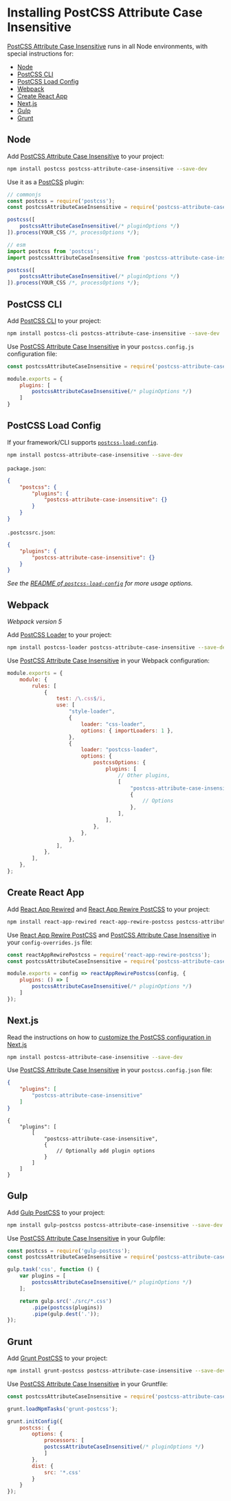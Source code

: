 # Installing PostCSS Attribute Case Insensitive

[PostCSS Attribute Case Insensitive] runs in all Node environments, with special instructions for:

- [Node](#node)
- [PostCSS CLI](#postcss-cli)
- [PostCSS Load Config](#postcss-load-config)
- [Webpack](#webpack)
- [Create React App](#create-react-app)
- [Next.js](#nextjs)
- [Gulp](#gulp)
- [Grunt](#grunt)



## Node

Add [PostCSS Attribute Case Insensitive] to your project:

```bash
npm install postcss postcss-attribute-case-insensitive --save-dev
```

Use it as a [PostCSS] plugin:

```js
// commonjs
const postcss = require('postcss');
const postcssAttributeCaseInsensitive = require('postcss-attribute-case-insensitive');

postcss([
	postcssAttributeCaseInsensitive(/* pluginOptions */)
]).process(YOUR_CSS /*, processOptions */);
```

```js
// esm
import postcss from 'postcss';
import postcssAttributeCaseInsensitive from 'postcss-attribute-case-insensitive';

postcss([
	postcssAttributeCaseInsensitive(/* pluginOptions */)
]).process(YOUR_CSS /*, processOptions */);
```

## PostCSS CLI

Add [PostCSS CLI] to your project:

```bash
npm install postcss-cli postcss-attribute-case-insensitive --save-dev
```

Use [PostCSS Attribute Case Insensitive] in your `postcss.config.js` configuration file:

```js
const postcssAttributeCaseInsensitive = require('postcss-attribute-case-insensitive');

module.exports = {
	plugins: [
		postcssAttributeCaseInsensitive(/* pluginOptions */)
	]
}
```

## PostCSS Load Config

If your framework/CLI supports [`postcss-load-config`](https://github.com/postcss/postcss-load-config).

```bash
npm install postcss-attribute-case-insensitive --save-dev
```

`package.json`:

```json
{
	"postcss": {
		"plugins": {
			"postcss-attribute-case-insensitive": {}
		}
	}
}
```

`.postcssrc.json`:

```json
{
	"plugins": {
		"postcss-attribute-case-insensitive": {}
	}
}
```

_See the [README of `postcss-load-config`](https://github.com/postcss/postcss-load-config#usage) for more usage options._

## Webpack

_Webpack version 5_

Add [PostCSS Loader] to your project:

```bash
npm install postcss-loader postcss-attribute-case-insensitive --save-dev
```

Use [PostCSS Attribute Case Insensitive] in your Webpack configuration:

```js
module.exports = {
	module: {
		rules: [
			{
				test: /\.css$/i,
				use: [
					"style-loader",
					{
						loader: "css-loader",
						options: { importLoaders: 1 },
					},
					{
						loader: "postcss-loader",
						options: {
							postcssOptions: {
								plugins: [
									// Other plugins,
									[
										"postcss-attribute-case-insensitive",
										{
											// Options
										},
									],
								],
							},
						},
					},
				],
			},
		],
	},
};
```

## Create React App

Add [React App Rewired] and [React App Rewire PostCSS] to your project:

```bash
npm install react-app-rewired react-app-rewire-postcss postcss-attribute-case-insensitive --save-dev
```

Use [React App Rewire PostCSS] and [PostCSS Attribute Case Insensitive] in your
`config-overrides.js` file:

```js
const reactAppRewirePostcss = require('react-app-rewire-postcss');
const postcssAttributeCaseInsensitive = require('postcss-attribute-case-insensitive');

module.exports = config => reactAppRewirePostcss(config, {
	plugins: () => [
		postcssAttributeCaseInsensitive(/* pluginOptions */)
	]
});
```

## Next.js

Read the instructions on how to [customize the PostCSS configuration in Next.js](https://nextjs.org/docs/advanced-features/customizing-postcss-config)

```bash
npm install postcss-attribute-case-insensitive --save-dev
```

Use [PostCSS Attribute Case Insensitive] in your `postcss.config.json` file:

```json
{
	"plugins": [
		"postcss-attribute-case-insensitive"
	]
}
```

```json5
{
	"plugins": [
		[
			"postcss-attribute-case-insensitive",
			{
				// Optionally add plugin options
			}
		]
	]
}
```

## Gulp

Add [Gulp PostCSS] to your project:

```bash
npm install gulp-postcss postcss-attribute-case-insensitive --save-dev
```

Use [PostCSS Attribute Case Insensitive] in your Gulpfile:

```js
const postcss = require('gulp-postcss');
const postcssAttributeCaseInsensitive = require('postcss-attribute-case-insensitive');

gulp.task('css', function () {
	var plugins = [
		postcssAttributeCaseInsensitive(/* pluginOptions */)
	];

	return gulp.src('./src/*.css')
		.pipe(postcss(plugins))
		.pipe(gulp.dest('.'));
});
```

## Grunt

Add [Grunt PostCSS] to your project:

```bash
npm install grunt-postcss postcss-attribute-case-insensitive --save-dev
```

Use [PostCSS Attribute Case Insensitive] in your Gruntfile:

```js
const postcssAttributeCaseInsensitive = require('postcss-attribute-case-insensitive');

grunt.loadNpmTasks('grunt-postcss');

grunt.initConfig({
	postcss: {
		options: {
			processors: [
			postcssAttributeCaseInsensitive(/* pluginOptions */)
			]
		},
		dist: {
			src: '*.css'
		}
	}
});
```

[Gulp PostCSS]: https://github.com/postcss/gulp-postcss
[Grunt PostCSS]: https://github.com/nDmitry/grunt-postcss
[PostCSS]: https://github.com/postcss/postcss
[PostCSS CLI]: https://github.com/postcss/postcss-cli
[PostCSS Loader]: https://github.com/postcss/postcss-loader
[PostCSS Attribute Case Insensitive]: https://github.com/csstools/postcss-plugins/tree/main/plugins/postcss-attribute-case-insensitive
[React App Rewire PostCSS]: https://github.com/csstools/react-app-rewire-postcss
[React App Rewired]: https://github.com/timarney/react-app-rewired
[Next.js]: https://nextjs.org

